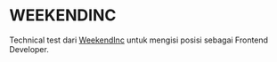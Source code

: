 # WEEKENDINC

Technical test dari [WeekendInc](https://www.weekendinc.com/) untuk mengisi posisi sebagai Frontend Developer.
